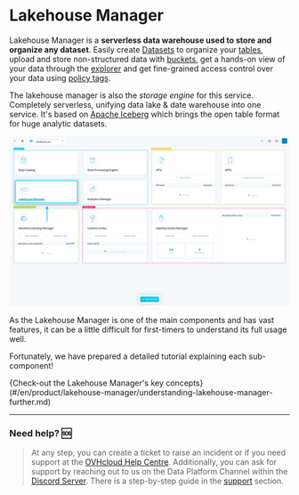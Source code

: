 # Lakehouse Manager

Lakehouse Manager is a **serverless data warehouse used to store and organize any dataset**. Easily create [Datasets](en/product/lakehouse-manager/datasets/index) to organize your [tables](en/product/lakehouse-manager/tables/index), upload and store non-structured data with [buckets](en/product/lakehouse-manager/buckets/index), get a hands-on view of your data through the [explorer](en/product/lakehouse-manager/explorer/index) and get fine-grained access control over your data using [policy tags](en/product/lakehouse-manager/policy-tags/index).

The lakehouse manager is also the *storage engine* for this service. Completely serverless, unifying data lake & date warehouse into one service. It's based on [Apache Iceberg](https://iceberg.apache.org/) which brings the open table format for huge analytic datasets.

![LHM](picts/lakehouse-home.png)


As the Lakehouse Manager is one of the main components and has vast features, it can be a little difficult for first-timers to understand its full usage well. 

Fortunately, we have prepared a detailed tutorial explaining each sub-component!


{Check-out the Lakehouse Manager's key concepts}(#/en/product/lakehouse-manager/understanding-lakehouse-manager-further.md)


---

###  Need help? 🆘

> At any step, you can create a ticket to raise an incident or if you need support at the [OVHcloud Help Centre](https://help.ovhcloud.com/csm/fr-home?id=csm_index). Additionally, you can ask for support by reaching out to us on the Data Platform Channel within the [Discord Server](https://discord.com/channels/850031577277792286/1163465539981672559). There is a step-by-step guide in the [support](/en/support/index.md) section.